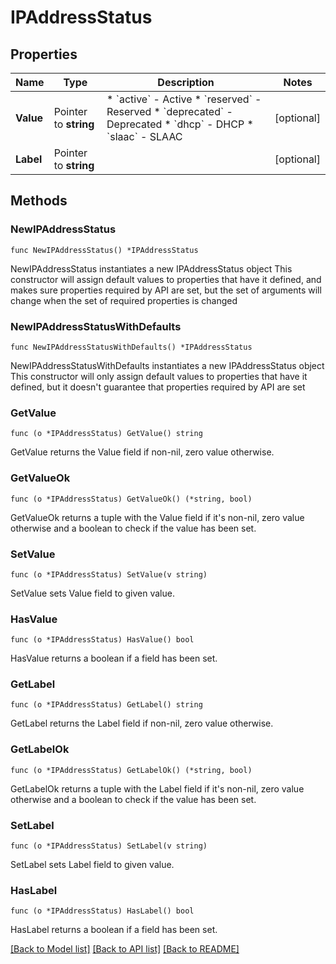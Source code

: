 # IPAddressStatus

## Properties

Name | Type | Description | Notes
------------ | ------------- | ------------- | -------------
**Value** | Pointer to **string** | * &#x60;active&#x60; - Active * &#x60;reserved&#x60; - Reserved * &#x60;deprecated&#x60; - Deprecated * &#x60;dhcp&#x60; - DHCP * &#x60;slaac&#x60; - SLAAC | [optional] 
**Label** | Pointer to **string** |  | [optional] 

## Methods

### NewIPAddressStatus

`func NewIPAddressStatus() *IPAddressStatus`

NewIPAddressStatus instantiates a new IPAddressStatus object
This constructor will assign default values to properties that have it defined,
and makes sure properties required by API are set, but the set of arguments
will change when the set of required properties is changed

### NewIPAddressStatusWithDefaults

`func NewIPAddressStatusWithDefaults() *IPAddressStatus`

NewIPAddressStatusWithDefaults instantiates a new IPAddressStatus object
This constructor will only assign default values to properties that have it defined,
but it doesn't guarantee that properties required by API are set

### GetValue

`func (o *IPAddressStatus) GetValue() string`

GetValue returns the Value field if non-nil, zero value otherwise.

### GetValueOk

`func (o *IPAddressStatus) GetValueOk() (*string, bool)`

GetValueOk returns a tuple with the Value field if it's non-nil, zero value otherwise
and a boolean to check if the value has been set.

### SetValue

`func (o *IPAddressStatus) SetValue(v string)`

SetValue sets Value field to given value.

### HasValue

`func (o *IPAddressStatus) HasValue() bool`

HasValue returns a boolean if a field has been set.

### GetLabel

`func (o *IPAddressStatus) GetLabel() string`

GetLabel returns the Label field if non-nil, zero value otherwise.

### GetLabelOk

`func (o *IPAddressStatus) GetLabelOk() (*string, bool)`

GetLabelOk returns a tuple with the Label field if it's non-nil, zero value otherwise
and a boolean to check if the value has been set.

### SetLabel

`func (o *IPAddressStatus) SetLabel(v string)`

SetLabel sets Label field to given value.

### HasLabel

`func (o *IPAddressStatus) HasLabel() bool`

HasLabel returns a boolean if a field has been set.


[[Back to Model list]](../README.md#documentation-for-models) [[Back to API list]](../README.md#documentation-for-api-endpoints) [[Back to README]](../README.md)


